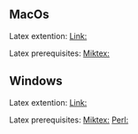 ## MacOs
Latex extention: 
[Link:](https://marketplace.visualstudio.com/items?itemName=James-Yu.latex-workshop)

Latex prerequisites:
[Miktex:](https://miktex.org/download)

## Windows
Latex extention: 
[Link:](https://marketplace.visualstudio.com/items?itemName=James-Yu.latex-workshop)

Latex prerequisites:
[Miktex:](https://miktex.org/download)
[Perl:](https://strawberryperl.com/)